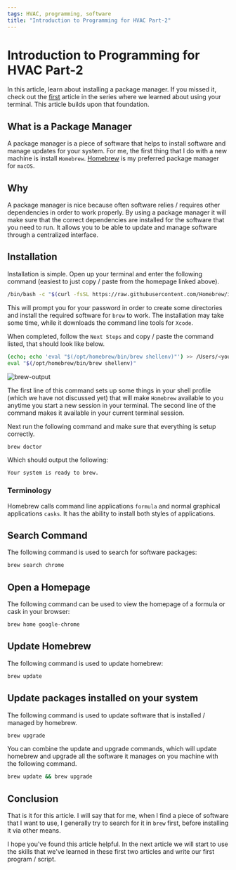 ```yaml
---
tags: HVAC, programming, software
title: "Introduction to Programming for HVAC Part-2"
---
```


# Introduction to Programming for HVAC Part-2

In this article, learn about installing a package manager. If you missed it, check out the
[first](https://mhoush.com/posts/introduction-to-programming-for-hvac-1/) article in the series where we learned about using your terminal.
This article builds upon that foundation.

## What is a Package Manager

A package manager is a piece of software that helps to install software and manage updates for your system. For me, the first thing that I
do with a new machine is install `Homebrew`. [Homebrew](https://brew.sh) is my preferred package manager for `macOS`.

## Why

A package manager is nice because often software relies / requires other dependencies in order to work properly. By using a package manager
it will make sure that the correct dependencies are installed for the software that you need to run. It allows you to be able to update and
manage software through a centralized interface.

## Installation

Installation is simple. Open up your terminal and enter the following command (easiest to just copy / paste from the homepage linked above).

```bash
/bin/bash -c "$(curl -fsSL https://raw.githubusercontent.com/Homebrew/install/HEAD/install.sh)"
```

This will prompt you for your password in order to create some directories and install the required software for `brew` to work. The
installation may take some time, while it downloads the command line tools for `Xcode`.

When completed, follow the `Next Steps` and copy / paste the command listed, that should look like below.

```bash
(echo; echo 'eval "$(/opt/homebrew/bin/brew shellenv)"') >> /Users/<you>/.zprofile
eval "$(/opt/homebrew/bin/brew shellenv)"
```

![brew-output](/articles/images/2023-09-22-brew-output.png)

The first line of this command sets up some things in your shell profile (which we have not discussed yet) that will make `Homebrew`
available to you anytime you start a new session in your terminal. The second line of the command makes it available in your current
terminal session.

Next run the following command and make sure that everything is setup correctly.

```bash
brew doctor
```

Which should output the following:

```
Your system is ready to brew.
```

### Terminology

Homebrew calls command line applications `formula` and normal graphical applications `casks`. It has the ability to install both styles of
applications.

## Search Command

The following command is used to search for software packages:

```bash
brew search chrome
```

## Open a Homepage

The following command can be used to view the homepage of a formula or cask in your browser:

```bash
brew home google-chrome
```

## Update Homebrew

The following command is used to update homebrew:

```bash
brew update
```

## Update packages installed on your system

The following command is used to update software that is installed / managed by homebrew.

```bash
brew upgrade
```

You can combine the update and upgrade commands, which will update homebrew and upgrade all the software it manages on you machine with the
following command.

```bash
brew update && brew upgrade
```

## Conclusion

That is it for this article. I will say that for me, when I find a piece of software that I want to use, I generally try to search for it in
`brew` first, before installing it via other means.

I hope you've found this article helpful. In the next article we will start to use the skills that we've learned in these first two articles
and write our first program / script.
